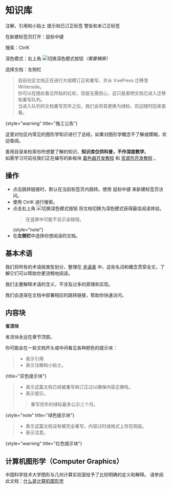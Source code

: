 # 知识库

<tldr>
<tip>注解，引用和小贴士</tip>
<note>提示和已订正标签</note>
<warning>警告和未订正标签</warning>
<p>在新建标签页打开：<shortcut>鼠标中键</shortcut></p>
<p>搜索：<shortcut>Ctrl</shortcut><shortcut>K</shortcut></p>
<p>深色模式：右上角 <img src="https://resources.jetbrains.com/help/img/writerside/systemTheme_dark.svg" alt="切换深色模式按钮"/><i>（需要横屏）</i></p>
<p>选择文档：左侧栏</p>
</tldr>

> 目前社区文档正在进行大规模订正和重写，并从 VuePress 迁移至 Writerside。  
> 你可以在随处看见所贴的红标，但是无需担心，这只是表明文档已进入迁移和重写队列。  
> 当进入队列的文档重写完毕之后，我们会将其更换为绿标，欢迎随时回来查看。
>
{style="warning" title="施工公告"}

这里对社区内常见的图形学知识进行了总结，如果对图形学概念不了解或模糊，欢迎查阅。

善用目录来检索你所想要了解的知识，**知识库仅供科普，不作深度教学**。  
如需学习可前往我们正在编写的新板块 [着色器开发教程](shaderTutorial.md "编写中") 和 [资源包开发教程](resourceTutorial.md "编写中") 。

## 操作

- 点击跳转链接时，默认在当前标签页内跳转。使用 <shortcut>鼠标中键</shortcut> 来新建标签页访问。
- 使用 <shortcut>Ctrl</shortcut><shortcut>K</shortcut> 进行搜索。
- 点击右上角 <img src="https://resources.jetbrains.com/help/img/writerside/systemTheme_dark.svg" alt="切换深色模式按钮"/> 将文档切换为深色模式获得最佳阅读体验。
    > 在竖屏中可能不显示该按钮。
    >
    {style="note"}
- 在**左侧栏**中选择你想阅读的文档。

## 基本术语

我们将所有的术语按类型划分，整理在 [术语表](terms.md) 中，这些名词和概念贯穿全文，了解它们可以帮助你更流畅地阅读。

我们主要解释术语的含义，不涉及过多的原理和实现。

我们会逐渐在文档中部署相应的跳转链接，帮助你快速访问。

## 内容块

<tldr>
<p><b>省流块</b></p>
<p>省流块永远在章节顶部。</p>
</tldr>

你可能会在一些文档开头或中间看见各种颜色的提示块：

> - 表示引用
> - 表示注解和小贴士。
>
{title="灰色提示块"}

> - 表示这篇文档已经被重写和订正过以确保内容正确性。
> - 表示提示。
> 
> > 重写完毕的绿标最多公示三个月。
>
{style="note" title="绿色提示块"}

> - 表示这篇文档没有被完全重写，内容过时或格式上存在瑕疵。
> - 表示注意。
>
{style="warning" title="红色提示块"}

## 计算机图形学（Computer Graphics）

中国科学技术大学图形与几何计算实验室给予了比较明确的定义和解释。
请参阅此文档：[什么是计算机图形学](http://staff.ustc.edu.cn/~lgliu/Resources/CG/What_is_CG.htm)
